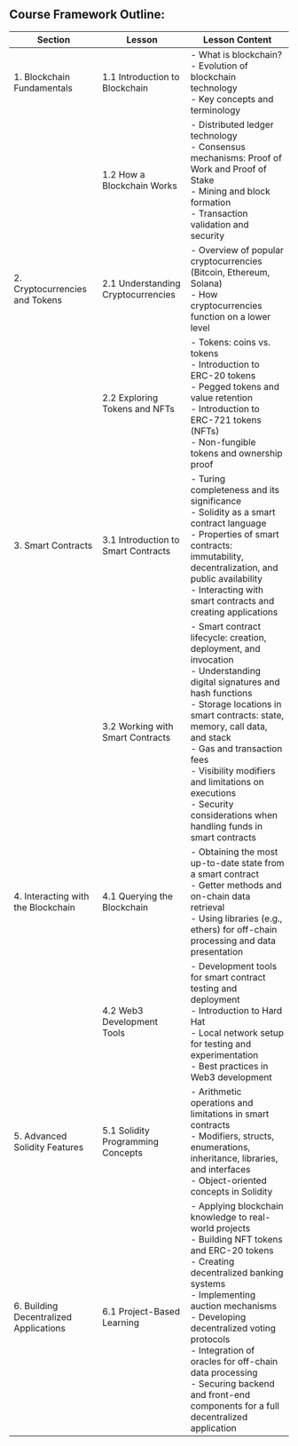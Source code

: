 ## Course Framework Outline:

| Section                       | Lesson                             | Lesson Content                                                                                                                                                                                                                                                                                                                                                                                                                                                                                                                                           |
|-------------------------------|------------------------------------|--------------------------------------------------------------------------------------------------------------------------------------------------------------------------------------------------------------------------------------------------------------------------------------------------------------------------------------------------------------------------------------------------------------------------------------------------------------------------------------------------------------------------------------------------------|
| 1. Blockchain Fundamentals    | 1.1 Introduction to Blockchain     | - What is blockchain?<br>- Evolution of blockchain technology<br>- Key concepts and terminology                                                                                                                                                                                                                                                                                                                                                                                                                                                       |
|                               | 1.2 How a Blockchain Works         | - Distributed ledger technology<br>- Consensus mechanisms: Proof of Work and Proof of Stake<br>- Mining and block formation<br>- Transaction validation and security                                                                                                                                                                                                                                                                                                                                                                              |
| 2. Cryptocurrencies and Tokens| 2.1 Understanding Cryptocurrencies | - Overview of popular cryptocurrencies (Bitcoin, Ethereum, Solana)<br>- How cryptocurrencies function on a lower level                                                                                                                                                                                                                                                                                                                                                                                                                                   |
|                               | 2.2 Exploring Tokens and NFTs      | - Tokens: coins vs. tokens<br>- Introduction to ERC-20 tokens<br>- Pegged tokens and value retention<br>- Introduction to ERC-721 tokens (NFTs)<br>- Non-fungible tokens and ownership proof                                                                                                                                                                                                                                                                                                                                                          |
| 3. Smart Contracts            | 3.1 Introduction to Smart Contracts| - Turing completeness and its significance<br>- Solidity as a smart contract language<br>- Properties of smart contracts: immutability, decentralization, and public availability<br>- Interacting with smart contracts and creating applications                                                                                                                                                                                                                                                                                                            |
|                               | 3.2 Working with Smart Contracts   | - Smart contract lifecycle: creation, deployment, and invocation<br>- Understanding digital signatures and hash functions<br>- Storage locations in smart contracts: state, memory, call data, and stack<br>- Gas and transaction fees<br>- Visibility modifiers and limitations on executions<br>- Security considerations when handling funds in smart contracts                                                                                                                                                                                        |
| 4. Interacting with the Blockchain | 4.1 Querying the Blockchain       | - Obtaining the most up-to-date state from a smart contract<br>- Getter methods and on-chain data retrieval<br>- Using libraries (e.g., ethers) for off-chain processing and data presentation                                                                                                                                                                                                                                                                                                                                                            |
|                               | 4.2 Web3 Development Tools         | - Development tools for smart contract testing and deployment<br>- Introduction to Hard Hat<br>- Local network setup for testing and experimentation<br>- Best practices in Web3 development                                                                                                                                                                                                                                                                                                                                                            |
| 5. Advanced Solidity Features  | 5.1 Solidity Programming Concepts  | - Arithmetic operations and limitations in smart contracts<br>- Modifiers, structs, enumerations, inheritance, libraries, and interfaces<br>- Object-oriented concepts in Solidity                                                                                                                                                                                                                                                                                                                                                                   |
| 6. Building Decentralized Applications | 6.1 Project-Based Learning     | - Applying blockchain knowledge to real-world projects<br>- Building NFT tokens and ERC-20 tokens<br>- Creating decentralized banking systems<br>- Implementing auction mechanisms<br>- Developing decentralized voting protocols<br>- Integration of oracles for off-chain data processing<br>- Securing backend and front-end components for a full decentralized application                                                                                                                |
